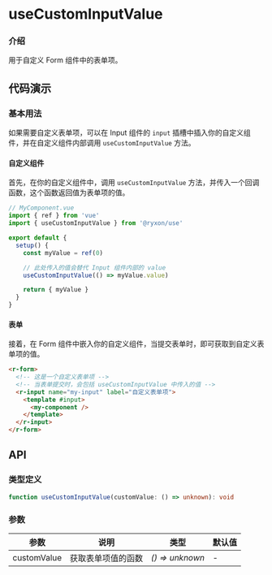 # useCustomInputValue

### 介绍

用于自定义 Form 组件中的表单项。

## 代码演示

### 基本用法

如果需要自定义表单项，可以在 Input 组件的 `input` 插槽中插入你的自定义组件，并在自定义组件内部调用 `useCustomInputValue` 方法。

#### 自定义组件

首先，在你的自定义组件中，调用 `useCustomInputValue` 方法，并传入一个回调函数，这个函数返回值为表单项的值。

```js
// MyComponent.vue
import { ref } from 'vue'
import { useCustomInputValue } from '@ryxon/use'

export default {
  setup() {
    const myValue = ref(0)

    // 此处传入的值会替代 Input 组件内部的 value
    useCustomInputValue(() => myValue.value)

    return { myValue }
  }
}
```

#### 表单

接着，在 Form 组件中嵌入你的自定义组件，当提交表单时，即可获取到自定义表单项的值。

```html
<r-form>
  <!-- 这是一个自定义表单项 -->
  <!-- 当表单提交时，会包括 useCustomInputValue 中传入的值 -->
  <r-input name="my-input" label="自定义表单项">
    <template #input>
      <my-component />
    </template>
  </r-input>
</r-form>
```

## API

### 类型定义

```ts
function useCustomInputValue(customValue: () => unknown): void
```

### 参数

| 参数        | 说明               | 类型            | 默认值 |
| ----------- | ------------------ | --------------- | ------ |
| customValue | 获取表单项值的函数 | _() => unknown_ | -      |
